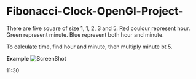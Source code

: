 # Fibonacci-Clock-OpenGl-Project-

There are five square of size 1, 1, 2, 3 and 5.
Red coulour represent hour.
Green represent minute.
Blue represent both hour and minute.

To calculate time, find hour and minute, then multiply minute bt 5.

**Example**
![ScreenShot](https://s24.postimg.org/gr430tf0l/Untitled.png)


11:30

